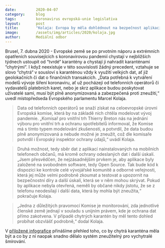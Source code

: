 ```yaml
---
date:         2020-04-07
category:     blog
tags:         koronavirus evropská-unie legislativa
layout:       post
title:        "Kolaja: Evropa by měla dohlédnout na bezpečnost aplikací chytrých karantén"
image:        /assets/img/articles/2020/kolaja.jpg
author:       Mediální odbor
--- 
```




Brusel, 7. dubna 2020 - Evropské země se po prvotním náporu a extrémních opatřeních souvisejících s koronavirovou pandemií chystají v nejbližších týdnech ustoupit od “tvrdé“ karantény a chystají ji nahradit karanténami “chytrými“. I když neexistuje v této souvislosti žádný precedent, vztahuje se slovo “chytrá“ v sousloví s karanténou vždy k využití velkých dat, ať již geolokačních či dat o finančních transakcích. „Data potřebná k vytváření modelů vývoje šíření koronaviru, ať už pocházejí od telefonních operátorů či vydavatelů platebních karet, nebo je skrz aplikace budou poskytovat uživatelé sami, musí být plně anonymizovaná a zabezpečená proti zneužití,“ uvedl místopředseda Evropského parlamentu Marcel Kolaja.

> Data od telefonních operátorů se snaží získat na celoevropské úrovni Evropská komise, která by na základě nich chtěla modelovat vývoj pandemie. „Komisař pro vnitřní trh Thierry Breton nás na jednání výboru pro vnitřní trh a ochranu spotřebitelů informoval, že Komise má s tímto typem modelování zkušenosti, a potvrdil, že data budou plně anonymizovaná a nebude možné je zneužít, což dle komisaře potvrdil i Evropský inspektor ochrany údajů,“ uvádí Kolaja.

> Druhá možnost, tedy sběr dat z aplikací nainstalovaných na mobilních telefonech občanů, má kromě ochrany odeslaných dat i další úskalí. „Jsem přesvědčen, že nejzásadnějším prvkem je, aby aplikace byly založené na svobodném software, tedy Open Source. Tak bude kód k dispozici ke kontrole celé vývojářské komunitě a odborné veřejnosti, která jej může velmi podrobně zkoumat a testovat a upozornit na bezpečnostní díry a další úskalí, která se v něm mohou skrývat. Pokud by aplikace nebyla otevřená, neměli by občané nikdy jistotu, že se z telefonu neodesílají i další data, která by mohla být zneužita,“ pokračuje Kolaja.

> „Jedna z důležitých pravomocí Komise je monitorování, zda jednotlivé členské země jednají v souladu s unijním právem, kde je ochrana dat přímo zakotvena. V případě chytrých karantén by měl tento dohled probíhat obzvlášť podrobně,“ dodal Kolaja. 

V [přiložené infografice](https://pirati/assets/img/articles/2020/chytra-karantena.jpg) přinášíme přehled toho, co by chytrá karanténa měla být a co by z ní naopak snadno dělalo systém zneužitelný pro vychytralé šmírování.
